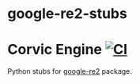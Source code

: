 # google-re2-stubs

# Corvic Engine [![CI](https://github.com/ddn0/google-re2-stubs/actions/workflows/ci.yaml/badge.svg)](https://github.com/ddn0/google-re2-stubs/actions/workflows/ci.yaml) 

Python stubs for [google-re2](https://github.com/google/re2) package.
